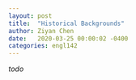 ```yaml
---
layout: post
title:  "Historical Backgrounds"
author: Ziyan Chen
date:   2020-03-25 00:00:02 -0400
categories: engl142
---
```

*todo*